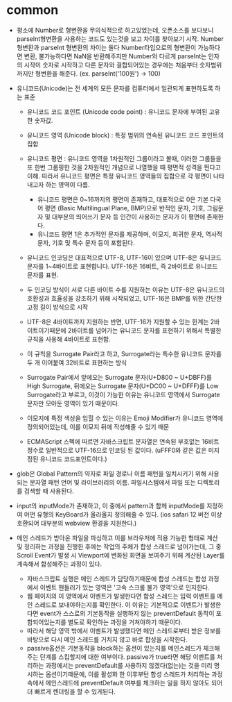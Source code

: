 # common

- 평소에 Number로 형변환을 무의식적으로 하고있었는데, 오픈소스를 보다보니 parseInt형변환을 사용하는 코드도 있는것을 보고 차이를 찾아보기 시작. Number 형변환과 parseInt 형변환의 차이는 둘다 Number타입으로의 형변환이 가능하다면 변환, 불가능하다면 NaN을 반환해주지만 Number와 다르게 parseInt는 인자의 시작이 숫자로 시작하고 다른 문자와 결합되어있는 경우에는 처음부터 숫자범위까지만 형변환을 해준다. (ex. parseInt('100원') -> 100)

- 유니코드(Unicode)는 전 세계의 모든 문자를 컴퓨터에서 일관되게 표현하도록 하는 표준

  - 유니코드 코드 포인트 (Unicode code point) : 유니코드 문자에 부여된 고유한 숫자값.
  - 유니코드 영역 (Unicode block) : 특정 범위의 연속된 유니코드 코드 포인트의 집합
  - 유니코드 평면 : 유니코드 영역을 1차원적인 그룹이라고 볼때, 이러한 그룹들을 또 한번 그룹핑한 것을 2차원적인 개념으로 나열했을 때 평면적 성격을 띈다고 이해. 따라서 유니코드 평면은 특정 유니코드 영역들의 집합으로 각 평면이 나타내고자 하는 영역이 다름.
    - 유니코드 평면은 0~16까지의 평면이 존재하고, 대표적으로 0은 기본 다국어 평면 (Basic Multilingual Plane, BMP)으로 반적인 문자, 기호, 그림문자 및 대부분의 띄어쓰기 문자 등 인간이 사용하는 문자가 이 평면에 존재한다.
    - 유니코드 평면 1은 추가적인 문자를 제공하며, 이모지, 희귀한 문자, 역사적 문자, 기호 및 특수 문자 등이 포함된다.
  - 유니코드 인코딩은 대표적으로 UTF-8, UTF-16이 있으며 UTF-8은 유니코드 문자를 1~4바이트로 표현합니다. UTF-16은 16비트, 즉 2바이트로 유니코드 문자를 표현.
  - 두 인코딩 방식이 서로 다른 바이트 수를 지원하는 이유는 UTF-8은 유니코드의 호환성과 효율성을 강조하기 위해 시작되었고, UTF-16은 BMP를 위한 간단한 고정 길이 방식으로 시작

  - UTF-8은 4바이트까지 지원하는 반면, UTF-16가 지원할 수 있는 한계는 2바이트이기때문에 2바이트를 넘어가는 유니코드 문자를 표현하기 위해서 특별한 규칙을 사용해 4바이트로 표현함.
  - 이 규칙을 Surrogate Pair라고 하고, Surrogate라는 특수한 유니코드 문자를 두 개 이어붙여 32비트로 표현하는 방식
  - Surrogate Pair에서 앞에오는 Surrogate 문자(U+D800 ~ U+DBFF)를 High Surrogate, 뒤에오는 Surrogate 문자(U+DC00 ~ U+DFFF)를 Low Surrogate라고 부르고, 이것이 가능한 이유는 유니코드 영역에서 Surrogate 문자만 모아둔 영역이 있기 때문이다.
  - 이모지에 특정 색상을 입힐 수 있는 이유는 Emoji Modifier가 유니코드 영역에 정의되어있는데, 이를 이모지 뒤에 작성해줄 수 있기 때문

  - ECMAScript 스펙에 따르면 자바스크립트 문자열은 연속된 부호없는 16비트 정수로 일반적으로 UTF-16으로 인코딩 된 값이다. (uFFF0와 같은 값은 미지정된 유니코드 코드포인트이다.)

- glob은 Global Pattern의 약자로 파일 경로나 이름 패턴을 일치시키기 위해 사용되는 문자열 패턴 언어 및 라이브러리의 이름. 파일시스템에서 파일 또는 디렉토리를 검색할 때 사용된다.

- input의 inputMode가 존재하고, 이 중에서 pattern과 함께 inputMode를 지정하여 어떤 유형의 KeyBoard가 올라올지 정의해줄 수 있다. (ios safari 12 버전 이상 호환되어 대부분의 webview 환경을 지원한다.)

- 메인 스레드가 받아온 파일을 파싱하고 이를 브라우저에 적용 가능한 형태로 계산 및 정리하는 과정을 진행한 후에는 작업의 주체가 합성 스레드로 넘어가는데, 그 중 Scroll Event가 발생 시 Viewport에 변화된 화면을 보여주기 위해 계산된 Layer를 계속해서 합성해주는 과정이 있다.

  - 자바스크립트 실행은 메인 스레드가 담당하기때문에 합성 스레드는 합성 과정에서 이벤트 핸들러가 있는 영역은 '고속 스크롤 불가 영역'으로 인지한다.
  - 웹 페이지의 이 영역에서 이벤트가 발생한다면 합성 스레드는 입력 이벤트를 메인 스레드로 보내야하는지를 확인한다. 이 이유는 기본적으로 이벤트가 발생한다면 event가 스스로의 기본동작을 실행하지 않는 preventDefault 동작이 포함되어있는지를 별도로 확인하는 과정을 거쳐야하기 때문이다.
  - 따라서 해당 영역 밖에서 이벤트가 발생했다면 메인 스레드로부터 받은 정보를 바탕으로 다시 메인 스레드를 거치지 않고 바로 합성을 시작한다.
  - passive옵션은 기본동작을 block하는 옵션이 있는지를 메인스레드가 체크해주는 단계를 스킵할지에 대한 여부이다. passive가 true라면 해당 이벤트를 처리하는 과정에서는 preventDefault를 사용하지 않겠다(없는)는 것을 미리 명시하는 옵션이기때문에, 이를 활성화 한 이후부턴 합성 스레드가 처리하는 과정속에서 메인스레드에 preventDefault 여부를 체크하는 일을 하지 않아도 되어 더 빠르게 렌더링을 할 수 있게된다.
